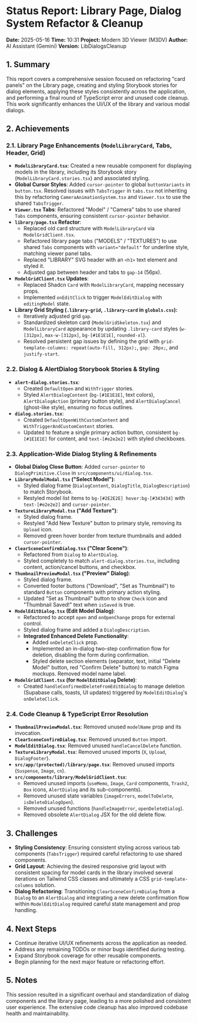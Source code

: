# Status Report: Library Page, Dialog System Refactor & Cleanup

**Date:** 2025-05-16
**Time:** 10:31
**Project:** Modern 3D Viewer (M3DV)
**Author:** AI Assistant (Gemini)
**Version:** LibDialogsCleanup

## 1. Summary
This report covers a comprehensive session focused on refactoring "card panels" on the Library page, creating and styling Storybook stories for dialog elements, applying these styles consistently across the application, and performing a final round of TypeScript error and unused code cleanup. This work significantly enhances the UI/UX of the library and various modal dialogs.

## 2. Achievements

### 2.1. Library Page Enhancements (`ModelLibraryCard`, Tabs, Header, Grid)
*   **`ModelLibraryCard.tsx`**: Created a new reusable component for displaying models in the library, including its Storybook story (`ModelLibraryCard.stories.tsx`) and associated styling.
*   **Global Cursor Styles**: Added `cursor-pointer` to global `buttonVariants` in `button.tsx`. Resolved issues with `TabsTrigger` in `tabs.tsx` not inheriting this by refactoring `CameraAnimationSystem.tsx` and `Viewer.tsx` to use the shared `TabsTrigger`.
*   **`Viewer.tsx` Tabs**: Refactored "Model" / "Camera" tabs to use shared `Tabs` components, ensuring consistent `cursor-pointer` behavior.
*   **`library/page.tsx` Refactor**:
    *   Replaced old card structure with `ModelLibraryCard` via `ModelGridClient.tsx`.
    *   Refactored library page tabs ("MODELS" / "TEXTURES") to use shared `Tabs` components with `variant="default"` for underline style, matching viewer panel tabs.
    *   Replaced "LIBRARY" SVG header with an `<h1>` text element and styled it.
    *   Adjusted gap between header and tabs to `gap-14` (56px).
*   **`ModelGridClient.tsx` Updates**:
    *   Replaced Shadcn `Card` with `ModelLibraryCard`, mapping necessary props.
    *   Implemented `onEditClick` to trigger `ModelEditDialog` with `editingModel` state.
*   **Library Grid Styling (`.library-grid`, `.library-card` in `globals.css`):**
    *   Iteratively adjusted grid `gap`.
    *   Standardized skeleton card (`ModelGridSkeleton.tsx`) and `ModelLibraryCard` appearance by updating `.library-card` styles (`w-[312px]`, `max-w-[312px]`, `bg-[#1E1E1E]`, `rounded-xl`).
    *   Resolved persistent gap issues by defining the grid with `grid-template-columns: repeat(auto-fill, 312px);`, `gap: 20px;`, and `justify-start`.

### 2.2. Dialog & AlertDialog Storybook Stories & Styling
*   **`alert-dialog.stories.tsx`**:
    *   Created `DefaultOpen` and `WithTrigger` stories.
    *   Styled `AlertDialogContent` (`bg-[#1E1E1E]`, text colors), `AlertDialogAction` (primary button style), and `AlertDialogCancel` (ghost-like style), ensuring no focus outlines.
*   **`dialog.stories.tsx`**:
    *   Created `DefaultOpenWithCustomContent` and `WithTriggerAndCustomContent` stories.
    *   Updated to feature a single primary action button, consistent `bg-[#1E1E1E]` for content, and `text-[#e2e2e2]` with styled checkboxes.

### 2.3. Application-Wide Dialog Styling & Refinements
*   **Global Dialog Close Button**: Added `cursor-pointer` to `DialogPrimitive.Close` in `src/components/ui/dialog.tsx`.
*   **`LibraryModelModal.tsx` ("Select Model")**:
    *   Styled dialog frame (`DialogContent`, `DialogTitle`, `DialogDescription`) to match Storybook.
    *   Restyled model list items to `bg-[#2E2E2E] hover:bg-[#343434]` with `text-[#e2e2e2]` and `cursor-pointer`.
*   **`TextureLibraryModal.tsx` ("Add Texture")**:
    *   Styled dialog frame.
    *   Restyled "Add New Texture" button to primary style, removing its `Upload` icon.
    *   Removed green hover border from texture thumbnails and added `cursor-pointer`.
*   **`ClearSceneConfirmDialog.tsx` ("Clear Scene")**:
    *   Refactored from `Dialog` to `AlertDialog`.
    *   Styled completely to match `alert-dialog.stories.tsx`, including content, action/cancel buttons, and checkbox.
*   **`ThumbnailPreviewModal.tsx` ("Preview" Dialog)**:
    *   Styled dialog frame.
    *   Converted footer buttons ("Download", "Set as Thumbnail") to standard `Button` components with primary action styling.
    *   Updated "Set as Thumbnail" button to show `Check` icon and "Thumbnail Saved!" text when `isSaved` is true.
*   **`ModelEditDialog.tsx` (Edit Model Dialog)**:
    *   Refactored to accept `open` and `onOpenChange` props for external control.
    *   Styled dialog frame and added a `DialogDescription`.
    *   **Integrated Enhanced Delete Functionality**:
        *   Added `onDeleteClick` prop.
        *   Implemented an in-dialog two-step confirmation flow for deletion, disabling the form during confirmation.
        *   Styled delete section elements (separator, text, initial "Delete Model" button, red "Confirm Delete" button) to match Figma mockups. Removed model name label.
*   **`ModelGridClient.tsx` (for `ModelEditDialog` Delete)**:
    *   Created `handleConfirmedDeleteFromEditDialog` to manage deletion (Supabase calls, toasts, UI updates) triggered by `ModelEditDialog`'s `onDeleteClick`.

### 2.4. Code Cleanup & TypeScript Error Resolution
*   **`ThumbnailPreviewModal.tsx`**: Removed unused `modelName` prop and its invocation.
*   **`ClearSceneConfirmDialog.tsx`**: Removed unused `Button` import.
*   **`ModelEditDialog.tsx`**: Removed unused `handleCancelDelete` function.
*   **`TextureLibraryModal.tsx`**: Removed unused imports (`X`, `Upload`, `DialogFooter`).
*   **`src/app/(protected)/library/page.tsx`**: Removed unused imports (`Suspense`, `Image`, `cn`).
*   **`src/components/library/ModelGridClient.tsx`**:
    *   Removed unused imports (`useMemo`, `Image`, `Card` components, `Trash2`, `Box` icons, `AlertDialog` and its sub-components).
    *   Removed unused state variables (`imageErrors`, `modelToDelete`, `isDeleteDialogOpen`).
    *   Removed unused functions (`handleImageError`, `openDeleteDialog`).
    *   Removed obsolete `AlertDialog` JSX for the old delete flow.

## 3. Challenges
*   **Styling Consistency**: Ensuring consistent styling across various tab components (`TabsTrigger`) required careful refactoring to use shared components.
*   **Grid Layout**: Achieving the desired responsive grid layout with consistent spacing for model cards in the library involved several iterations on Tailwind CSS classes and ultimately a CSS `grid-template-columns` solution.
*   **Dialog Refactoring**: Transitioning `ClearSceneConfirmDialog` from a `Dialog` to an `AlertDialog` and integrating a new delete confirmation flow within `ModelEditDialog` required careful state management and prop handling.

## 4. Next Steps
*   Continue iterative UI/UX refinements across the application as needed.
*   Address any remaining TODOs or minor bugs identified during testing.
*   Expand Storybook coverage for other reusable components.
*   Begin planning for the next major feature or refactoring effort.

## 5. Notes
This session resulted in a significant overhaul and standardization of dialog components and the library page, leading to a more polished and consistent user experience. The extensive code cleanup has also improved codebase health and maintainability. 